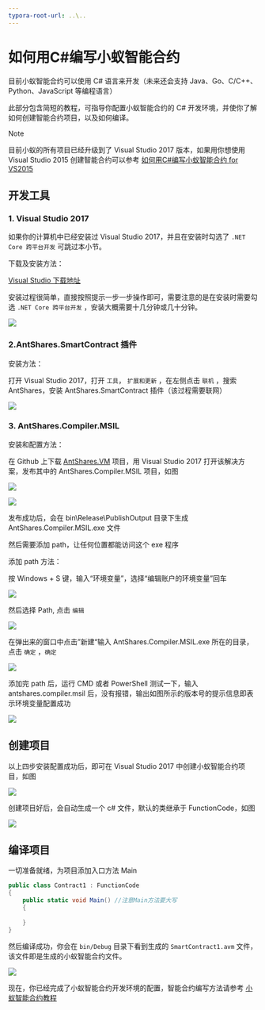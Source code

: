 ```yaml
---
typora-root-url: ..\..
---
```


# 如何用C#编写小蚁智能合约

目前小蚁智能合约可以使用 C# 语言来开发（未来还会支持 Java、Go、C/C++、Python、JavaScript 等编程语言）

此部分包含简短的教程，可指导你配置小蚁智能合约的 C# 开发环境，并使你了解如何创建智能合约项目，以及如何编译。 

   > [!Note]
   > 目前小蚁的所有项目已经升级到了 Visual Studio 2017 版本，如果用你想使用 Visual Studio 2015 创建智能合约可以参考 [如何用C#编写小蚁智能合约 for VS2015](getting-started-2015.md)

## 开发工具

### 1. Visual Studio 2017

如果你的计算机中已经安装过 Visual Studio 2017，并且在安装时勾选了 `.NET Core 跨平台开发` 可跳过本小节。

下载及安装方法：

[Visual Studio 下载地址](https://www.visualstudio.com)

安装过程很简单，直接按照提示一步一步操作即可，需要注意的是在安装时需要勾选 `.NET Core 跨平台开发` ，安装大概需要十几分钟或几十分钟。

![](~/images/2017-06-02_18-18-13.jpg) 

### 2.AntShares.SmartContract 插件

安装方法：

打开 Visual Studio 2017，打开 `工具`， `扩展和更新` ，在左侧点击 `联机` ，搜索 AntShares，安装 AntShares.SmartContract 插件（该过程需要联网）

![](~/images/2017-06-02_18-28-37.jpg)

### 3. AntShares.Compiler.MSIL

安装和配置方法：

在 Github 上下载 [AntShares.VM](https://github.com/AntShares/AntShares.VM) 项目，用 Visual Studio 2017 打开该解决方案，发布其中的 AntShares.Compiler.MSIL 项目，如图

![](~/images/2017-06-02_18-21-53.jpg)

![](~/images/2017-06-02_18-37-44.jpg)

发布成功后，会在 bin\Release\PublishOutput 目录下生成 AntShares.Compiler.MSIL.exe 文件

然后需要添加 path，让任何位置都能访问这个 exe 程序

添加 path 方法：

按 Windows + S 键，输入“环境变量”，选择“编辑账户的环境变量”回车

![](~/images/2017-06-07_12-07-03.png)


然后选择 Path, 点击 `编辑` 

![](~/images/2017-06-07_11-35-28.png)

在弹出来的窗口中点击”新建“输入 AntShares.Compiler.MSIL.exe 所在的目录，点击 `确定` ，`确定` 

![](~/images/2017-06-07_11-29-16.png)

添加完 path 后，运行 CMD 或者 PowerShell 测试一下，输入 antshares.compiler.msil 后，没有报错，输出如图所示的版本号的提示信息即表示环境变量配置成功

![](~/images/2017-06-07_11-48-23.png)

## 创建项目

以上四步安装配置成功后，即可在 Visual Studio 2017 中创建小蚁智能合约项目，如图

![](~/images/2017-06-07_11-51-20.png)

创建项目好后，会自动生成一个 c# 文件，默认的类继承于 FunctionCode，如图 

![](~/images/2017-06-07_11-55-41.png)

## 编译项目

一切准备就绪，为项目添加入口方法 Main

```c#
public class Contract1 : FunctionCode
{
    public static void Main() //注意Main方法要大写
    {
        
    }
}
```

然后编译成功，你会在 `bin/Debug` 目录下看到生成的 `SmartContract1.avm` 文件，该文件即是生成的小蚁智能合约文件。

![](~/images/2017-05-11_13-21-21.jpg)

现在，你已经完成了小蚁智能合约开发环境的配置，智能合约编写方法请参考 [小蚁智能合约教程](tutorial.md)

